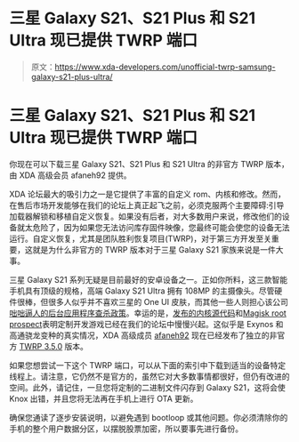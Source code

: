 # 三星 Galaxy S21、S21 Plus 和 S21 Ultra 现已提供 TWRP 端口

> 原文：<https://www.xda-developers.com/unofficial-twrp-samsung-galaxy-s21-plus-ultra/>

# 三星 Galaxy S21、S21 Plus 和 S21 Ultra 现已提供 TWRP 端口

你现在可以下载三星 Galaxy S21、S21 Plus 和 S21 Ultra 的非官方 TWRP 版本，由 XDA 高级会员 afaneh92 提供。

XDA 论坛最大的吸引力之一是它提供了丰富的自定义 rom、内核和修改。然而，在售后市场开发能够在我们的论坛上真正起飞之前，必须克服两个主要障碍:引导加载器解锁和移植自定义恢复。如果没有后者，对大多数用户来说，修改他们的设备就太危险了，因为如果您无法访问库存固件映像，您最终可能会使您的设备无法运行。自定义恢复，尤其是团队胜利恢复项目(TWRP)，对于第三方开发至关重要，这就是为什么非官方的 TWRP 版本对于三星 Galaxy S21 家族来说是一件大事。

三星 Galaxy S21 系列无疑是目前最好的安卓设备之一。正如你所料，这三款智能手机具有顶级的规格，高端 Galaxy S21 Ultra 拥有 108MP 的主摄像头。尽管硬件很棒，但很多人似乎并不喜欢三星的 One UI 皮肤，而其他一些人则担心该公司[咄咄逼人的后台应用程序查杀政策](https://www.xda-developers.com/samsungs-one-ui-3-update-annoying-app-killing-behavior/)。幸运的是，[发布的内核源代码](https://www.xda-developers.com/samsung-galaxy-s21-redmi-note-9t-sony-xperia-1-ii-android-11-kernel-sources/)和[Magisk root prospect](https://www.xda-developers.com/samsung-galaxy-s21-series-rooted-magisk/)表明定制开发游戏已经在我们的论坛中慢慢兴起。这似乎是 Exynos 和高通骁龙变种的真实情况，XDA 高级成员 [afaneh92](https://forum.xda-developers.com/m/afaneh92.4770483/) 现在已经发布了独立的非官方 [TWRP 3.5.0](https://www.xda-developers.com/twrp-3-5-0-released-android-10-support/) 版本。

如果您想尝试一下这个 TWRP 端口，可以从下面的索引中下载到适当的设备特定线程上。请注意，它仍然不是官方的，虽然它对大多数事情都很好，但仍有改进的空间。此外，请记住，一旦您将定制的二进制文件闪存到 Galaxy S21，这将会使 Knox 出错，并且您将无法再在手机上进行 OTA 更新。

确保您通读了逐步安装说明，以避免遇到 bootloop 或其他问题。你必须清除你的手机的整个用户数据分区，以摆脱股票加密，所以要事先进行备份。